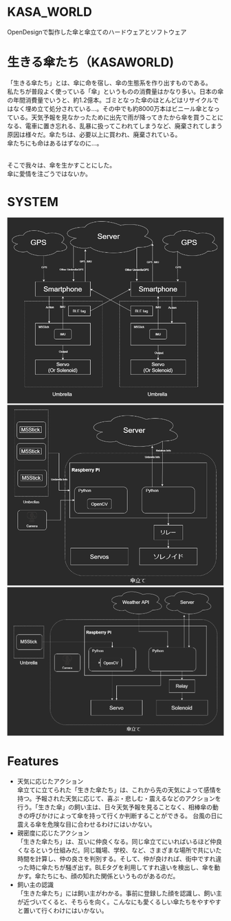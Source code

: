 # KASA_WORLD
OpenDesignで製作した傘と傘立てのハードウェアとソフトウェア

# 生きる傘たち（KASAWORLD)
 「生きる傘たち」とは、傘に命を宿し、傘の生態系を作り出すものである。 <br>
 私たちが普段よく使っている「傘」というものの消費量はかなり多い。日本の傘の年間消費量でいうと、約1.2億本。ゴミとなった傘のほとんどはリサイクルではなく埋め立て処分されている…。その中でも約8000万本はビニール傘となっている。天気予報を見なかったために出先で雨が降ってきたから傘を買うことになる、電車に置き忘れる、乱暴に扱ってこわれてしまうなど、廃棄されてしまう原因は様々だ。傘たちは、必要以上に買われ、廃棄されている。<br>
 傘たちにも命はあるはずなのに…。<br><br>
 
 そこで我々は、傘を生かすことにした。<br>
 傘に愛情を注ごうではないか。
  
 # SYSTEM
  
  ![画像の説明](img/kada_kada.png "kada")
  ![画像の説明](img/kasatate_community.png "community")
  ![画像の説明](img/kasatate_house.png "house")
  
 # Features
  
  - 天気に応じたアクション  <br>傘立てに立てられた「生きた傘たち」は、これから先の天気によって感情を持つ。予報された天気に応じて、喜ぶ・悲しむ・震えるなどのアクションを行う。「生きた傘」の飼い主は、日々天気予報を見ることなく、相棒傘の動きの呼びかけによって傘を持って行くか判断することができる。
 台風の日に震える傘を危険な目に合わせるわけにはいかない。
  - 親密度に応じたアクション  <br>「生きた傘たち」は、互いに仲良くなる。同じ傘立てにいればいるほど仲良くなるという仕組みだ。同じ職場、学校、など、さまざまな場所で共にいた時間を計算し、仲の良さを判別する。そして、仲が良ければ、街中ですれ違った時に傘たちが騒ぎ出す。BLEタグを利用してすれ違いを検出し、傘を動かす。傘たちにも、顔の知れた関係というものがあるのだ。
  - 飼い主の認識  <br>「生きた傘たち」には飼い主がわかる。事前に登録した顔を認識し、飼い主が近づいてくると、そちらを向く。こんなにも愛くるしい傘たちをやすやすと置いて行くわけにはいかない。


